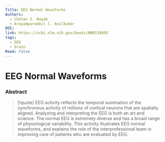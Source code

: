 ```yaml
---
Title: EEG Normal Waveforms
Authors:
  - Chetan S. Nayak
  - Arayamparambil C. Anilkumar
DOI: 
link: https://ncbi.nlm.nih.gov/books/NBK539805
tags:
  - EEG
  - brain
Read: false
---
```


# EEG Normal Waveforms

### Abstract
>[!quote] EEG activity reflects the temporal summation of the synchronous activity of millions of cortical neurons that are spatially aligned. Analyzing and interpreting the EEG is both an art and science. The normal EEG is extremely diverse and has a broad range of physiological variability. This activity illustrates EEG normal waveforms, and explains the role of the interprofessional team in improving care of patients who are evaluated by EEG. 

